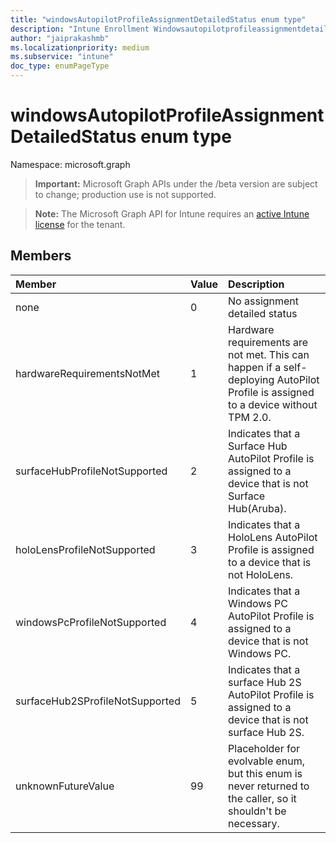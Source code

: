 ```yaml
---
title: "windowsAutopilotProfileAssignmentDetailedStatus enum type"
description: "Intune Enrollment Windowsautopilotprofileassignmentdetailedstatus Resources ."
author: "jaiprakashmb"
ms.localizationpriority: medium
ms.subservice: "intune"
doc_type: enumPageType
---
```


# windowsAutopilotProfileAssignmentDetailedStatus enum type

Namespace: microsoft.graph

> **Important:** Microsoft Graph APIs under the /beta version are subject to change; production use is not supported.

> **Note:** The Microsoft Graph API for Intune requires an [active Intune license](https://go.microsoft.com/fwlink/?linkid=839381) for the tenant.



## Members
|Member|Value|Description|
|:---|:---|:---|
|none|0|No assignment detailed status|
|hardwareRequirementsNotMet|1|Hardware requirements are not met. This can happen if a self-deploying AutoPilot Profile is assigned to a device without TPM 2.0.|
|surfaceHubProfileNotSupported|2|Indicates that a Surface Hub AutoPilot Profile is assigned to a device that is not Surface Hub(Aruba).|
|holoLensProfileNotSupported|3|Indicates that a HoloLens AutoPilot Profile is assigned to a device that is not HoloLens.|
|windowsPcProfileNotSupported|4|Indicates that a Windows PC AutoPilot Profile is assigned to a device that is not Windows PC.|
|surfaceHub2SProfileNotSupported|5|Indicates that a surface Hub 2S  AutoPilot Profile is assigned to a device that is not surface Hub 2S.|
|unknownFutureValue|99|Placeholder for evolvable enum, but this enum is never returned to the caller, so it shouldn't be necessary.|
